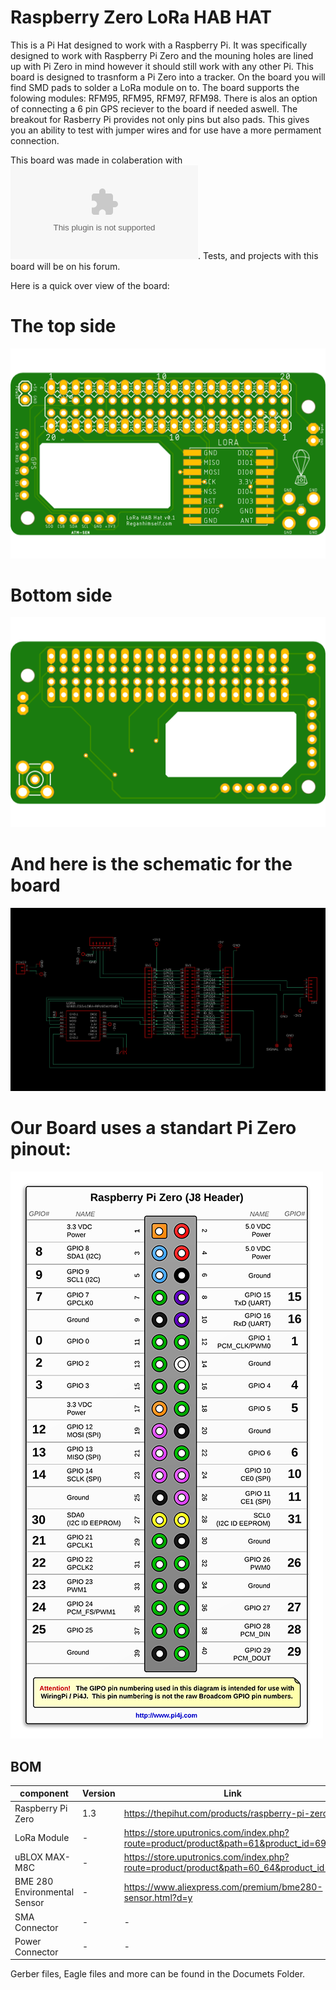 # Raspberry Zero LoRa HAB HAT
This is a Pi Hat designed to work with a Raspberry Pi. It was specifically designed to work with Raspberry Pi Zero and the mouning holes are lined up with Pi Zero in mind however it should still work with any other Pi. This board is designed to trasnform a Pi Zero into a tracker. On the board you will find SMD pads to solder a LoRa module on to. The board supports the folowing modules: RFM95, RFM95, RFM97, RFM98. There is alos an option of connecting a 6 pin GPS reciever to the board if needed aswell. The breakout for Rasberry Pi provides not only pins but also pads. This gives you an ability to test with jumper wires and for use have a more permament connection.

This board was made in colaberation with ![Reganhimself](reganhimself.com). Tests, and projects with this board will be on his forum.  

Here is a quick over view of the board:

# The top side
![pic.png](Documents/HatTop.png)  

# Bottom side
![pic.png](Documents/HatBottom.png)  

# And here is the schematic for the board
![pic.png](Documents/Schematic.png)  

# Our Board uses a standart Pi Zero pinout:
![pic.png](Utill/Zero-Pinout.png)


## BOM

| component  | Version  | Link  | Notes |
|---|---|---|---|
| Raspberry Pi Zero  | 1.3  | https://thepihut.com/products/raspberry-pi-zero |   |
| LoRa Module  | -  | https://store.uputronics.com/index.php?route=product/product&path=61&product_id=69  | (434MHz)  |
| uBLOX MAX-M8C  | -  | https://store.uputronics.com/index.php?route=product/product&path=60_64&product_id=72  | Chip Antenna |
| BME 280 Environmental Sensor   | -  | https://www.aliexpress.com/premium/bme280-sensor.html?d=y | optional |
| SMA Connector | - | - | - |
| Power Connector | - | - | - |

Gerber files, Eagle files and more can be found in the Documets Folder. 

